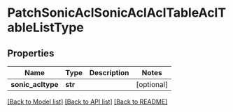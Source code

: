 # PatchSonicAclSonicAclAclTableAclTableListType

## Properties
Name | Type | Description | Notes
------------ | ------------- | ------------- | -------------
**sonic_acltype** | **str** |  | [optional] 

[[Back to Model list]](../README.md#documentation-for-models) [[Back to API list]](../README.md#documentation-for-api-endpoints) [[Back to README]](../README.md)


